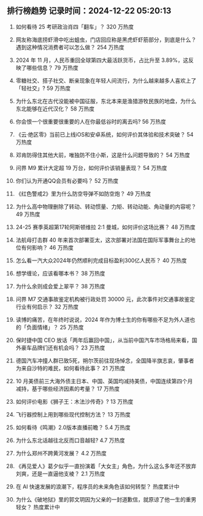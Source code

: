 
## 排行榜趋势 记录时间：2024-12-22 05:20:13
  
  1. 如何看待 25 考研政治肖四「翻车」？ 320 万热度
    
  2. 网友称海底捞虾滑中吃出蛆虫，门店回应称是黑虎虾虾筋部分，到底是什么？遇到这种情况消费者可以怎么做？ 254 万热度
    
  3. 2024 年 11 月，人民币重回全球第四大最活跃货币，占比升至 3.89%，这反映了哪些信息？ 79 万热度
    
  4. 零糖社交、搭子社交、断亲现象在年轻人间流行，为什么越来越多人喜欢上了「轻社交」? 59 万热度
    
  5. 为什么东北在古代没能被中国征服，东北本来是渔猎游牧民族的地盘，为什么东北能够在近代汉化？ 58 万热度
    
  6. 你会恨一个很重要很重要的人在你最低谷时的离去吗? 56 万热度
    
  7. 《云·绝区零》当前已上线iOS和安卓系统，如何评价其体验和技术突破？ 54 万热度
    
  8. 邓肯防得住其他大前，唯独防不住小斯，这是什么问题导致的？ 54 万热度
    
  9. 问界 M9 累计大定超 19 万台，如何评价该销量表现？ 54 万热度
    
  10. 你们认为开通QQ会员有必要吗？ 52 万热度
    
  11. 《红色警戒2》里为什么防空导弹不如防空炮？ 49 万热度
    
  12. 为什么高中物理删除了转动、转动惯量、力矩、转动动能、角动量的内容呢？ 49 万热度
    
  13. 24-25 赛季英超第17轮阿斯顿维拉 2:1 曼城，如何评价这场比赛？ 48 万热度
    
  14. 法航母打击群 40 年来首次部署亚太，这次部署对法国在国际军事舞台上的地位有何影响？ 46 万热度
    
  15. 怎么看一汽大众2024年仍然顺利完成目标盈利300亿人民币？ 40 万热度
    
  16. 想学缠论，应该看哪本书？ 38 万热度
    
  17. 为什么余则成会爱上翠平？ 38 万热度
    
  18. 问界 M7 交通事故鉴定机构被行政处罚 30000 元，此次事件对交通事故鉴定行业有何启示？ 32 万热度
    
  19. 读博的痛苦，在年终时说说，2024 年作为博士生的你有哪些不足为外人道也的「负面情绪」？ 25 万热度
    
  20. 保时捷中国 CEO 放话「两年后赢回中国」，从当前中国汽车市场格局来看，国外豪车品牌们还有机会吗？ 23 万热度
    
  21. 德国汽车冲撞人群已致5死，朔尔茨前往现场悼念，全国降半旗志哀，肇事者为来自沙特的难民，如何看待此事？ 21 万热度
    
  22. 10 月美债前三大海外债主日本、中国、英国均减持美债，中国连续第四个月减持，基于哪些经济因素的考量？ 17 万热度
    
  23. 如何评价电影《狮子王：木法沙传奇》? 13 万热度
    
  24. 飞行器控制上用到哪些现代控制方法？ 13 万热度
    
  25. 如何看待《鸣潮》2.0版本直播前瞻？ 5.4 万热度
    
  26. 为什么东北话越往北反而口音越轻? 4.7 万热度
    
  27. 为什么郑州不跨黄河发展？ 4.2 万热度
    
  28. 《再见爱人》葛夕似乎一直扮演着「大女主」角色，为什么这么多年还不放弃刘爽，还是一直逼他支棱？ 2.1 万热度
    
  29. 在 AI 快速发展的浪潮下，程序员的未来角色该如何转型？ 热度累计中
    
  30. 为什么《破地狱》里的郭文玥因为父亲的一封道歉信，就原谅了他一生的重男轻女？ 热度累计中
    